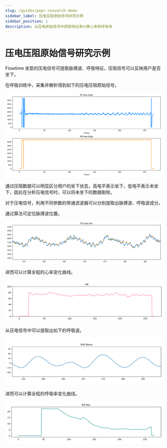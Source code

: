 ```yaml
---
slug: /guides/pepr-research-demo
sidebar_label: 压电压阻原始信号研究示例
sidebar_position: 1
description: 从压电原始信号中获取特征来计算心率和呼吸率
---
```


# 压电压阻原始信号研究示例

Flowtime 坐垫的压电信号可提取脉搏波、呼吸特征，压阻信号可以反映用户是否坐下。

在呼吸训练中，采集并解析得到如下的压电压阻原始信号。

![压电压阻原始信号](./image/pepr-raw-signal.png)

通过压阻数据可以明显区分用户的坐下状态，高电平表示坐下，低电平表示未坐下，因此在分析压电信号时，可以将未坐下的数据剔除。

对于压电信号，利用不同参数的带通滤波器可以分别提取出脉搏波、呼吸波成分。

通过算法可定位脉搏波位置。

![压电信号中的脉搏波](./image/bcg-in-pepr-raw-signal.png)

进而可以计算全程的心率变化曲线。

![利用压电信号计算的心率](./image/hr-data-by-pepr.png)

从压电信号中可以提取出如下的呼吸波。

![利用压电信号计算的呼吸波](./image/respiratory-wave-by-pepr.png)

进而可以计算全程的呼吸率变化曲线。

![利用压电信号计算的呼吸率](./image/rr-data-by-pepr.png)
